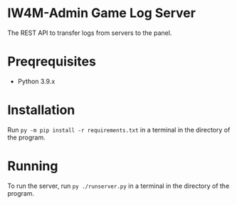 # IW4M-Admin Game Log Server
The REST API to transfer logs from servers to the panel.

# Preqrequisites
 * Python 3.9.x

# Installation
Run `py -m pip install -r requirements.txt` in a terminal in the directory of the program.

# Running
To run the server, run `py ./runserver.py` in a terminal in the directory of the program.
